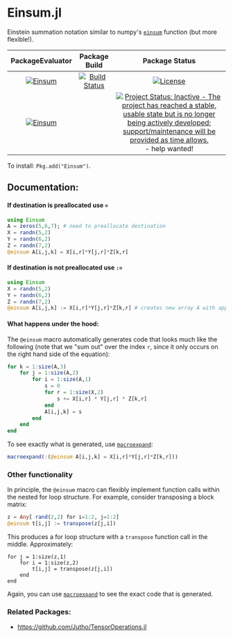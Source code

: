 # Einsum.jl
Einstein summation notation similar to numpy's [`einsum`](http://docs.scipy.org/doc/numpy-1.10.0/reference/generated/numpy.einsum.html) function (but more flexible!).

| **PackageEvaluator** | **Package Build** | **Package Status** |
|:--------------------:|:---------:|:------------------:|
| [![Einsum](http://pkg.julialang.org/badges/Einsum_0.5.svg)](http://pkg.julialang.org/?pkg=Einsum) | [![Build Status](https://travis-ci.org/ahwillia/Einsum.jl.svg?branch=master)](https://travis-ci.org/ahwillia/Einsum.jl) | [![License](http://img.shields.io/badge/license-MIT-brightgreen.svg?style=flat)](LICENSE.md) | 
[![Einsum](http://pkg.julialang.org/badges/Einsum_0.4.svg)](http://pkg.julialang.org/?pkg=Einsum) | | [![Project Status: Inactive - The project has reached a stable, usable state but is no longer being actively developed; support/maintenance will be provided as time allows.](http://www.repostatus.org/badges/latest/inactive.svg)](http://www.repostatus.org/#inactive) - help wanted! |

To install: `Pkg.add("Einsum")`.

## Documentation:

#### If destination is preallocated use `=`

```julia
using Einsum
A = zeros(5,6,7); # need to preallocate destination
X = randn(5,2)
Y = randn(6,2)
Z = randn(7,2)
@einsum A[i,j,k] = X[i,r]*Y[j,r]*Z[k,r]
```

#### If destination is not preallocated use `:=`

```julia
using Einsum
X = randn(5,2)
Y = randn(6,2)
Z = randn(7,2)
@einsum A[i,j,k] := X[i,r]*Y[j,r]*Z[k,r] # creates new array A with appropriate dimensions
```

#### What happens under the hood:

The `@einsum` macro automatically generates code that looks much like the following (note that we "sum out" over the index `r`, since it only occurs on the right hand side of the equation):

```julia
for k = 1:size(A,3)
    for j = 1:size(A,2)
        for i = 1:size(A,1)
            s = 0
            for r = 1:size(X,2)
                s += X[i,r] * Y[j,r] * Z[k,r]
            end
            A[i,j,k] = s
        end
    end
end
```

To see exactly what is generated, use [`macroexpand`](http://docs.julialang.org/en/release-0.4/manual/metaprogramming/#macros):

```julia
macroexpand(:(@einsum A[i,j,k] = X[i,r]*Y[j,r]*Z[k,r]))
```

### Other functionality

In principle, the `@einsum` macro can flexibly implement function calls within the nested for loop structure. For example, consider transposing a block matrix:

```julia
z = Any[ rand(2,2) for i=1:2, j=1:2]
@einsum t[i,j] := transpose(z[j,i])
```

This produces a for loop structure with a `transpose` function call in the middle. Approximately:

```
for j = 1:size(z,1)
    for i = 1:size(z,2)
        t[i,j] = transpose(z[j,i])
    end
end
```

Again, you can use [`macroexpand`](http://docs.julialang.org/en/release-0.4/manual/metaprogramming/#macros) to see the exact code that is generated.

### Related Packages:

* https://github.com/Jutho/TensorOperations.jl
